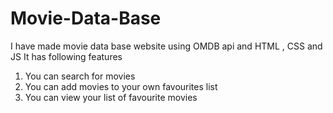 # Movie-Data-Base
I have made movie data base website using OMDB api and HTML , CSS and JS
It has following features
1. You can search for movies
2. You can add movies to your own favourites list
3. You can view your list of favourite movies
